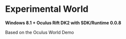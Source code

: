# Experimental World

**Windows 8.1 + Oculus Rift DK2 with SDK/Runtime 0.0.8**

Based on the Oculus World Demo
